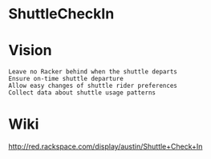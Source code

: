 ShuttleCheckIn
==============

Vision
======

    Leave no Racker behind when the shuttle departs
    Ensure on-time shuttle departure
    Allow easy changes of shuttle rider preferences
    Collect data about shuttle usage patterns
    
    
Wiki
====
http://red.rackspace.com/display/austin/Shuttle+Check+In